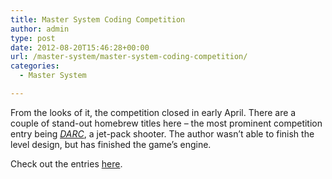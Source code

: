 ```yaml
---
title: Master System Coding Competition
author: admin
type: post
date: 2012-08-20T15:46:28+00:00
url: /master-system/master-system-coding-competition/
categories:
  - Master System

---
```

From the looks of it, the competition closed in early April. There are a couple of stand-out homebrew titles here &#8211; the most prominent competition entry being [_DARC_][1], a jet-pack shooter. The author wasn&#8217;t able to finish the level design, but has finished the game&#8217;s engine.

Check out the entries [here][2].

 [1]: http://www.smspower.org/forums/viewtopic.php?t=13664
 [2]: http://www.smspower.org/forums/viewforum.php?f=9